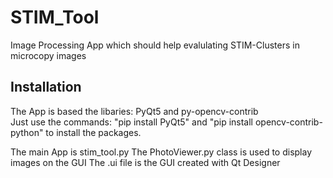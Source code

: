 # STIM_Tool
Image Processing App which should help evalulating STIM-Clusters in microcopy images
## Installation
The App is based the libaries: PyQt5 and py-opencv-contrib\
Just use the commands: "pip install PyQt5" and "pip install opencv-contrib-python" to install the packages.

The main App is stim_tool.py
The PhotoViewer.py class is used to display images on the GUI
The .ui file is the GUI created with Qt Designer

